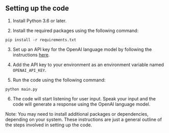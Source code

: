 ## Setting up the code

1. Install Python 3.6 or later.

2. Install the required packages using the following command:

```
pip install -r requirements.txt
```

3. Set up an API key for the OpenAI language model by following the instructions [here](https://beta.openai.com/docs/overview/api-key).

4. Add the API key to your environment as an environment variable named `OPENAI_API_KEY`.

5. Run the code using the following command:

```
python main.py
```

6. The code will start listening for user input. Speak your input and the code will generate a response using the OpenAI language model.

Note: You may need to install additional packages or dependencies, depending on your system. These instructions are just a general outline of the steps involved in setting up the code.
